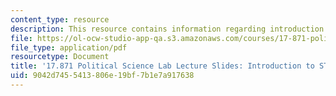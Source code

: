 ```yaml
---
content_type: resource
description: This resource contains information regarding introduction to STATA.
file: https://ol-ocw-studio-app-qa.s3.amazonaws.com/courses/17-871-political-science-laboratory-spring-2012/9042d7455413806e19bf7b1e7a917638_MIT17_871S12_01IntrotoStat.pdf
file_type: application/pdf
resourcetype: Document
title: '17.871 Political Science Lab Lecture Slides: Introduction to STATA'
uid: 9042d745-5413-806e-19bf-7b1e7a917638
---
```

